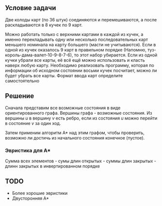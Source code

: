 ## Условие задачи
Две колоды карт (по 36 штук) соединяются и перемешиваются, а после раскладываются в 8 кучек по 9 карт.
 
Можно работать только с верхними картами в каждой из кучек, а именно перекладывать одну или несколько последовательных карт меньшего номинала на карту большего (масти не учитываются).
Если в одной из кучек оказалось 9 карт в правильном порядке (Напомню, туз-король-дама-валет-10-9-8-7-6), то этот набор убирается.
Если из одной кучки убрали все карты, её всё ещё можно использовать и класть наверх любую карту.
Необходимо реализовать программу, которая по информации об исходном состоянии восьми кучек посчитает, можно ли будет убрать все карты.
Формат ввода карт определите самостоятельно
 
## Решение
 
Сначала представим все возможные состояния в виде ориентированного графа. Вершины графа - возможные состояния.
Из вершины *u* в вершину *v* есть ребро, если из состояния *u* можно перейти в состояние *v* за один ход.
 
Затем применим алгоритм A* над этим графом, чтобы проверить, возможно ли достичь из начального состояния конечное (пустое).
 
### Эвристика для A*
 Сумма всех элементов - сумы длин открытых - суммы длин закрытых - длинн закрытых в инвертированном порядке
 
 
## TODO
- Более хорошие эвристики
- Двусторонняя A*
